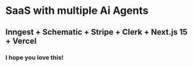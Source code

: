 # SaaS with multiple Ai Agents 
## Inngest + Schematic + Stripe + Clerk + Next.js 15 + Vercel
### I hope you love this!
